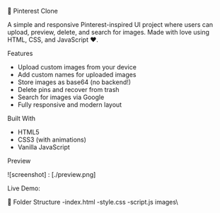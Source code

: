 📌 Pinterest Clone

A simple and responsive Pinterest-inspired UI project where users can upload, preview, delete, and search for images. Made with love using HTML, CSS, and JavaScript ❤.

 Features

- Upload custom images from your device
- Add custom names for uploaded images
- Store images as base64 (no backend!)
- Delete pins and recover from trash
- Search for images via Google
- Fully responsive and modern layout

 Built With

- HTML5
- CSS3 (with animations)
- Vanilla JavaScript

Preview

![screenshot] : [./preview.png]

Live Demo: 

📁 Folder Structure
-index.html
-style.css
-script.js
images\
